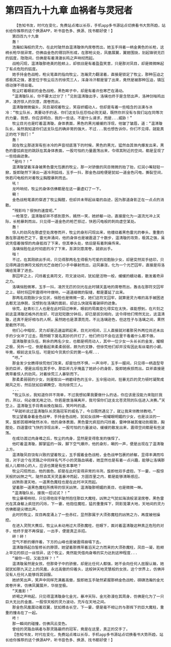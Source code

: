 # 第四百九十九章 血祸者与灵冠者
        【告知书友，时代在变化，免费站点难以长存，手机app多书源站点切换看书大势所趋，站长给你推荐的这个换源APP，听书音色多、换源、找书都好使！】
       第四百九十九章
       轰！
       浩瀚如海般的灵力，在此时陡然自温清璇体内席卷而出，她玉手持着一柄金黄色的长枪，这柄长枪华丽异常，仿佛由金色的翎羽所形成，在那枪尖处，凤凰展翼，翼翅围拢，划起锋锐无匹的弧度，隐隐间，仿佛是有着清澈长鸣之声响彻而起。
       战枪闪现，温清璇那绝美的脸颊上，却依旧是有着盈盈笑意，只是那对凤目，却是微微眯起了有点危险的弧度。
       她手持金色战枪，枪尖笔直的指向牧尘，浩瀚灵力翻滚着，直接是锁定了牧尘，那种压迫之感极其之强，甚至位于牧尘后方的徐荒三人，浑身冷汗都是冒了出来，竟然是被那种压迫，镇压得动弹不得丝毫。
       牧尘盯着眼前的金色战枪，黑色眸子中，却是有着许些寒芒在涌动。
       “温清璇队长，你不要太过分了！”见到温清璇出手，洛璃也终于是含怒出声，洛神剑嗡鸣出声，凌厉惊人的剑意，席卷而出。
       温清璇微微偏头，凤目凝视着牧尘，笑容娇媚动人，但却是有着一些暗含的淡漠与冰冷：“牧尘队长，真要动手的话，你们这支队伍恐怕必败无疑，既然你并没有与我们站在同等次的力量，我想，你应该明白，我的一些话，不是什么请求，而是...威胁！”
       牧尘目光也是盯着温清璇，身体表面，黑色的黑光缓缓的浮现，他皱了皱眉，道：“温清璇队长，虽然我知道你们这支队伍的确非常的强大，不过...我也想告诉你，你们不见得，就能真正的吃下我们！”
       轰！
       就在牧尘那逐渐有些冰冷的声音彻底落下的时候，黑色的黑光，猛然自其体内爆发出来，黑色的雷弧疯狂的跳跃在其身体表面，一股可怕的力量震荡出来，令得其附近的空间，都是呈现了一些扭曲迹象。
       “是吗？！”
       温清璇望着浑身被黑色雷光包裹的牧尘，那一对骄傲的凤目微微的抬了抬，红润小嘴轻轻一掀，旋即陡然下滑出一道冷冽弧线，玉手一抖，那金色战枪便是犹如一道金色闪电，撕裂空间，快若闪电般的对着牧尘胸膛暴刺而去。
       吼！
       龙吟响彻，牧尘的身体仿佛都是在这一霎虚幻了一下。
       唰！
       金色战枪笔直的穿透了牧尘胸膛，但却并未带起丝毫的血迹，因为那道身影正在一点点的消散。
       “残影吗？很快的速度呢。”
       一枪落空，温清璇却并不感到意外，嫣然一笑，她娇躯一动，直接是化为一道流光冲上天际，长枪暴刺而出，只见得一道金色的枪芒掠过，快若闪电般的刺向虚空某处。
       轰！
       惊人的劲风在那虚空处席卷而开，牧尘的身形闪现出来，他缠绕着黑色雷光的拳头，重重的轰在那道枪芒之下，雷光奔涌间，他的身体也是被震退了十数步，温清璇的攻势，极其之强，虽说凭借着强悍的肉身抵挡了下来，但其拳头处，依旧是有着刺痛传来。
       洛璃俏脸在此时彻底的冷了下来，澎湃剑意席卷，就欲出手。
       嗡！
       不过，在其刚欲出手间，只见得那两名生得极为可爱的双胞胎少女，却是突然双手结印，只见得两道仿佛符文般的光芒自她们小手中暴射而出，迎风暴涨，化为一个光芒囚牢，直接是将洛璃给笼罩了进去。
       那囚牢之上，闪烁着玄奥符文，符文波动间，犹如是活物一般，缓缓的蠕动着，散发着奇异之力。
       洛璃俏脸微寒，玉手一抖，凌厉无匹的剑光在此时铺天盖地的席卷而出，轰击在那符文囚牢之上，顿时将囚牢震得咔咔做响，一道道细微的裂缝，都是蔓延了出来。
       那两名双胞胎少女见状，俏脸也是微微一变，她们这符文囚牢，就算是灵力难的高手被困进去都无法挣脱，没想到在洛璃的面前，却这么快就有着破碎的迹象。
       徐荒，赵青衫三人也是在此时回过神来，眼前的局面变化得实在太快，谁能想到，在片刻之前这温清璇还格外的友好，可这短短数分钟后，却已是拔剑相向，这令得他们愕然无比，这温清璇，还真不是好相与的人啊，虽然她也是漂漂亮亮，不比洛璃逊色，但这性子与洛璃之间，果然是截然不同。
       他们心中暗叹，灵力却是迅速运转起来，目光对视间，三人直接就对着那另外两位尚还未出手的少女冲了过去，既然眼下莫名其妙的开打了，他们终归不会在这里干看着什么都不做。
       温清璇那支队伍，剩余的两名少女，也都是明亮动人，其中一位少女一头长长的金发，耀眼之极，另外一位，倒是看起来柔柔弱弱，颇为的文静，但徐荒他们却并没有因此有丝毫的小觑，毕竟，眼前这支队伍，可是如今货真价实的第一名啊...
       “哼。”
       那金发少女瞧得徐荒他们攻来，却是怡然不惧，一声冷哼，玉手一握间，只见得一柄造型夸张的巨斧，便是出现在其手中，那巨斧几乎掩盖了她娇小的身影，旋即她疾掠而出，巨斧直接是携带着惊人的劲风，对着徐荒三人暴斩而下。
       那柔柔弱弱的少女，则是取出一柄碧绿色的玉伞，玉伞摇动间，狂暴无匹的灵力顿时凝聚成飓风之形，然后犹如巨蟒腾空，攻向徐荒三人。
       ...
       “牧尘队长，我知道你并不简单，不过我想如果我要做什么的话，你应该是没能力来阻拦我的，所以，何必做无用之功，你若是放洛璃离开，我可保你们这支北苍灵院的队伍进入决赛。”天空上，温清璇玉手将青丝挽在脑后，笑吟吟的道。
       “早就听说过温清璇队长灵路冠军的威名了，今日既然遇见了，就让我来领教领教吧。”
       牧尘望着身着金色战甲，手持金色战枪，犹如女战神一般耀眼明媚的少女，也是淡淡的一笑，旋即其眼神陡然冰冷，他的身体表面，黑色雷光疯狂的闪烁着，雷神体被其催动到极致，胸膛处，四道雷纹飞快的浮现出来，一股可怕的力量波动，缓缓的散发出来，震得空间都是有些波荡。
       在成功渡过肉身难之后，牧尘的肉身，显然是变得愈发的强悍了。
       他盯着温清璇，脚掌猛的一跺，脚下空气爆炸，他的身形，唰的一声，便是出现在了温清璇上方。
       温清璇凤目饶有兴致的望着牧尘，玉手握着金色战枪，金色战甲包裹的娇躯，显得丰满而玲珑，对于这个在灵路之中同样名气不小的灵路血祸者，她显然也是有着一点兴趣，能够让洛璃那般人儿都倾心的人，应该也算是有些本事吧？
       牧尘闪现而出，他的面色，却是在此时变得异常的冷冽，旋即他双手虚抱，下一霎，一股惊天般的凶煞之气，陡然自其天灵盖暴冲而起，方圆百里之内，都是能够清晰感应。
       凶煞弥漫天地，一道黑色魔柱也是在此时冲天而起。
       望着那一道黑色魔柱所携带的惊天凶煞，温清璇那明媚的美目，也是微微一眯。
       “温清璇队长，接我一招试试？！”
       牧尘暴喝响彻，只见得他双手陡然抱住那巨大魔柱，凶煞之气犹如海浪般滚滚席卷，黑色雷光在其身躯上疯狂的闪烁，下一霎，他抱住魔柱，猛的重重挥下，阴影笼罩大地，天地间的灵力仿佛都是尖啸出声。
       此时的牧尘，双目再度涌上了一些赤红，显然那属于大须弥魔柱的凶煞之力，再度被他操控。
       在进入灵院大赛后，牧尘从未动用过大须弥魔柱，但眼下，面对着温清璇这种真正危险的对手，他终于是不再保留，一出手，便是真正杀招。
       砰！砰！
       空气不断的爆炸着，下方的山峰也是被震得崩塌下去。
       温清璇扬起白皙修长的脖颈，她望着那携带着滔天之力而来的大须弥魔柱，凤目一凝，脸颊上罕见的掠过一丝惊异，这个牧尘，竟然能凭借肉身难的实力达到这种程度...
       “接你一招，又能怎样？！”
       温清璇虽然是女孩，但那骨子中的骄傲，却是比任何人都强，她不会向任何人屈服认输，她就犹如那九天之上的凤凰，永远高傲的仰着头，这般钟天地灵慧般的女孩，这个世界上，仿佛并没有人任何人能够将其驯服。
       她娇笑出声，笑声中同样充满着高傲，旋即她玉手陡然紧握那柄金色战枪，磅礴浩瀚的金光席卷开来，仿佛凤翼展开，华丽至极。
       “天凰影！”
       娇喝之声响起，只见得温清璇身化金光，暴冲天际，金光弥漫在其周身，仿佛是化为了一只巨大无比的金凰，一股惊天般的灵力波动，充斥在天地之间。
       那金色凤凰展动着双翼，犹如搏击长空，下一霎，便是毫不相让的与那挥下的巨大魔柱，重重的撞击在了一起。
       咚！
       那一瞬间的碰撞，仿佛风云变色。
       曾经的灵路血祸者与那灵路最终的冠军，竟是在这里，真正的交手了。
       【告知书友，时代在变化，免费站点难以长存，手机app多书源站点切换看书大势所趋，站长给你推荐的这个换源APP，听书音色多、换源、找书都好使！】